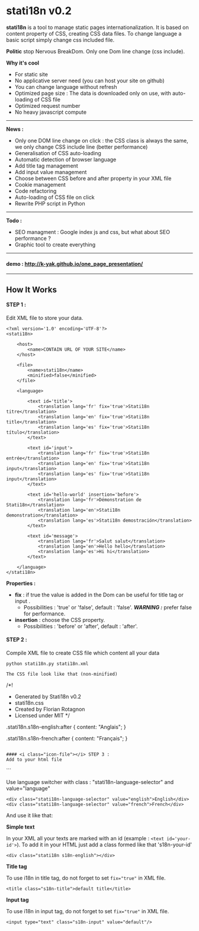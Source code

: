 stati18n v0.2
=====================


**stati18n** is a tool to manage static pages internationalization. It is based on content property of CSS, creating CSS data files. To change language a basic script simply change css included file. 

**Politic** stop Nervous BreakDom. Only one Dom line change (css include). 

**Why it's cool**
- For static site
- No applicative server need (you can host your site on github)
- You can change language without refresh
- Optimized page size : The data is downloaded only on use, with auto-loading of CSS file
- Optimized request number
- No heavy javascript compute

----------
**News :**

- Only one DOM line change on click : the CSS class is always the same, we only change CSS include line (better performance)
- Generalisation of CSS auto-loading
- Automatic detection of browser language
- Add title tag management 
- Add input value management
- Choose between CSS before and after property in your XML file
- Cookie management
- Code refactoring
- Auto-loading of CSS file on click 
- Rewrite PHP script in Python

----------
**Todo :**

- SEO managment : Google index js and css, but what about SEO performance ?  
- Graphic tool to create everything

----------
#### demo : http://k-yak.github.io/one_page_presentation/
----------


How It Works
---------
#### <i class="icon-file"></i> STEP 1 : 
Edit XML file to store your data.
```
<?xml version='1.0' encoding='UTF-8'?>
<stati18n>

	<host>
		<name>CONTAIN URL OF YOUR SITE</name>
	</host>

    <file>
        <name>stati18n</name>
        <minified>false</minified>
    </file>

    <language>
	
		<text id='title'>
            <translation lang='fr' fix='true'>Stati18n titre</translation>
            <translation lang='en' fix='true'>Stati18n title</translation>
            <translation lang='es' fix='true'>Stati18n título</translation>
        </text>
		
		<text id='input'>
            <translation lang='fr' fix='true'>Stati18n entrée</translation>
            <translation lang='en' fix='true'>Stati18n input</translation>
            <translation lang='es' fix='true'>Stati18n input</translation>
        </text>
	
        <text id='hello-world' insertion='before'>
            <translation lang='fr'>Démonstration de Stati18n</translation>
            <translation lang='en'>Stati18n demonstration</translation>
            <translation lang='es'>Stati18n demostración</translation>
        </text>

        <text id='message'>
            <translation lang='fr'>Salut salut</translation>
            <translation lang='en'>Hello hello</translation>
            <translation lang='es'>Hi hi</translation>
        </text>

    </language>
</stati18n>

```
**Properties :** 

- **fix** : if true the value is added in the Dom can be useful for title tag or input .
    - Possibilities : 'true' or 'false', default : 'false'. ***WARNING :*** prefer false for performance.
- **insertion** : choose the CSS property.
    - Possibilities : 'before' or 'after', default : 'after'.  

#### <i class="icon-file"></i> STEP 2 :
Compile XML file to create CSS file which content all your data
```
python stati18n.py stati18n.xml
```
```
The CSS file look like that (non-minified)
```
 /*!
 * Generated by Stati18n v0.2
 * stati18n.css
 * Created by Florian Rotagnon
 * Licensed under MIT
 */
 
.stati18n.s18n-english:after {
    content: "Anglais";
}

.stati18n.s18n-french:after {
    content: "Français";
}


```

#### <i class="icon-file"></i> STEP 3 : 
Add to your html file
```
<link rel="stylesheet" href="stati18n.css">
<!-- Default language : hightly recommended -->
<link rel="stylesheet" href="stati18n-en.css">
<script src="jquery-1.11.0.min.js"></script>
<script src="stati18n.js"></script>
```

Use language switcher with class : "stati18n-language-selector" and value="language"
```
<div class="stati18n-language-selector" value="english">English</div>
<div class="stati18n-language-selector" value="french">French</div>
```

And use it like that:

**Simple text**

In your XML all your texts are marked with an id (example : ```<text id='your-id'>```). To add it in your HTML just add a class formed like that 's18n-your-id'

```
<div class="stati18n s18n-english"></div>
```

**Title tag**

To use i18n in title tag, do not forget to set ```fix="true"``` in XML file.
```
<title class="s18n-title">default title</title>
```

**Input tag**

To use i18n in input tag, do not forget to set ```fix="true"``` in XML file.
```
<input type="text" class="s18n-input" value="default"/>
```
